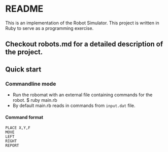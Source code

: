# README
This is an implementation of the Robot Simulator. This project is written in Ruby to serve as a programming exercise. 

Checkout robots.md for a detailed description of the project.
---
## Quick start

### Commandline mode
+ Run the robomat with an external file containing commands for the robot.
    $ ruby main.rb
+ By default main.rb reads in commands from `input.dat` file. 

#### Command format

    PLACE X,Y,F
    MOVE
    LEFT
    RIGHT
    REPORT

